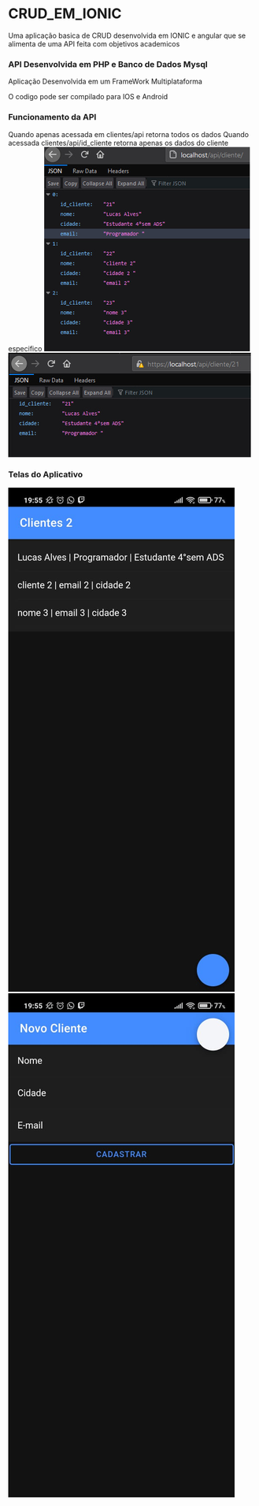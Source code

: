 # CRUD_EM_IONIC
Uma aplicação basica de CRUD desenvolvida em IONIC e angular que se alimenta de uma API feita com objetivos academicos

<h3>API Desenvolvida em PHP e Banco de Dados Mysql</h3> 

Aplicação Desenvolvida em um FrameWork Multiplataforma 

O codigo pode ser compilado para IOS e Android

<h3>Funcionamento da API</h3>
Quando apenas acessada em clientes/api retorna todos os dados
Quando acessada clientes/api/id_cliente retorna apenas os dados do cliente especifico 
<img src="https://raw.githubusercontent.com/lucasAlcp/CRUD_EM_IONIC/main/crud_ionic_images/API1.jpeg">
<img src="https://raw.githubusercontent.com/lucasAlcp/CRUD_EM_IONIC/main/crud_ionic_images/API2.jpeg">

<h3>Telas do Aplicativo</h3>
<img src ="https://raw.githubusercontent.com/lucasAlcp/CRUD_EM_IONIC/main/crud_ionic_images/Tela_inicio.jpeg"></img>
<img src="https://raw.githubusercontent.com/lucasAlcp/CRUD_EM_IONIC/main/crud_ionic_images/Tela_cadastro.jpeg"></img>






